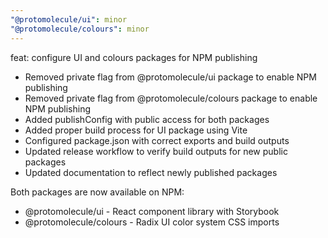```yaml
---
"@protomolecule/ui": minor
"@protomolecule/colours": minor
---
```


feat: configure UI and colours packages for NPM publishing

- Removed private flag from @protomolecule/ui package to enable NPM publishing
- Removed private flag from @protomolecule/colours package to enable NPM publishing
- Added publishConfig with public access for both packages
- Added proper build process for UI package using Vite
- Configured package.json with correct exports and build outputs
- Updated release workflow to verify build outputs for new public packages
- Updated documentation to reflect newly published packages

Both packages are now available on NPM:

- @protomolecule/ui - React component library with Storybook
- @protomolecule/colours - Radix UI color system CSS imports
